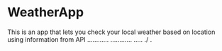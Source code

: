 # WeatherApp
This is an app that lets you check your local weather based on location using information from API
............
............
.....
./
.
